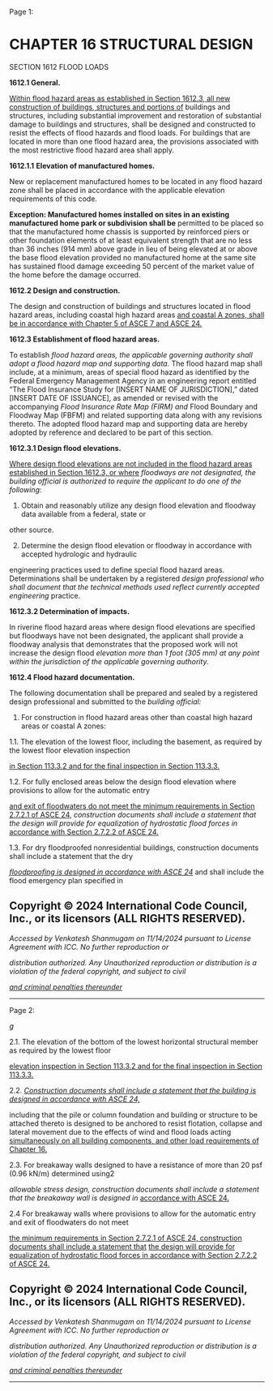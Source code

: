 Page 1:

# CHAPTER 16 STRUCTURAL DESIGN

 SECTION 1612
 FLOOD LOADS


**1612.1 General.**


[Within flood hazard areas as established in Section 1612.3, all new construction of buildings, structures and portions of](http://codes.iccsafe.org/#VACC2021P1_Ch16_Sec1612.3)
buildings and structures, including substantial improvement and restoration of substantial damage to buildings and
structures, shall be designed and constructed to resist the effects of flood hazards and flood loads. For buildings that are
located in more than one flood hazard area, the provisions associated with the most restrictive flood hazard area shall
apply.


**1612.1.1** **Elevation of manufactured homes.**


New or replacement manufactured homes to be located in any flood hazard zone shall be placed in accordance with the
applicable elevation requirements of this code.

**Exception: Manufactured homes installed on sites in an existing manufactured home park or subdivision shall be**
permitted to be placed so that the manufactured home chassis is supported by reinforced piers or other foundation
elements of at least equivalent strength that are no less than 36 inches (914 mm) above grade in lieu of being
elevated at or above the base flood elevation provided no manufactured home at the same site has sustained flood
damage exceeding 50 percent of the market value of the home before the damage occurred.


**1612.2 Design and construction.**


The design and construction of buildings and structures located in flood hazard areas, including coastal high hazard areas
[and coastal A zones, shall be in accordance with Chapter 5 of ASCE 7 and ASCE 24.](http://codes.iccsafe.org/#VACC2021P1_Ch35_PromASCE_SEI_RefStd7_16_with_Supplement_1)


**1612.3 Establishment of flood hazard areas.**


To establish _flood hazard areas, the applicable governing authority shall adopt a flood hazard map and supporting data._
The flood hazard map shall include, at a minimum, areas of special flood hazard as identified by the Federal Emergency
Management Agency in an engineering report entitled “The Flood Insurance Study for [INSERT NAME OF JURISDICTION],”
dated [INSERT DATE OF ISSUANCE], as amended or revised with the accompanying _Flood Insurance Rate Map (FIRM) and_
Flood Boundary and Floodway Map (FBFM) and related supporting data along with any revisions thereto. The adopted
flood hazard map and supporting data are hereby adopted by reference and declared to be part of this section.

**1612.3.1 Design flood elevations.**

[Where design flood elevations are not included in the flood hazard areas established in Section 1612.3, or where](http://codes.iccsafe.org/#VACC2021P1_Ch16_Sec1612.3)
_floodways are not designated, the building official is authorized to require the applicant to do one of the following:_

1. Obtain and reasonably utilize any design flood elevation and floodway data available from a federal, state or

other source.

2. Determine the design flood elevation or floodway in accordance with accepted hydrologic and hydraulic

engineering practices used to define special flood hazard areas. Determinations shall be undertaken by a registered
_design professional who shall document that the technical methods used reflect currently accepted engineering_
practice.


**1612.3.2 Determination of impacts.**

In riverine flood hazard areas where design flood elevations are specified but floodways have not been designated, the
applicant shall provide a floodway analysis that demonstrates that the proposed work will not increase the design flood
_elevation more than 1 foot (305 mm) at any point within the jurisdiction of the applicable governing authority._

**1612.4 Flood hazard documentation.**

The following documentation shall be prepared and sealed by a registered design professional and submitted to the
_building official:_


1. For construction in flood hazard areas other than coastal high hazard areas or coastal A zones:


1.1. The elevation of the lowest floor, including the basement, as required by the lowest floor elevation inspection


[in Section 113.3.2 and for the final inspection in Section 113.3.3.](http://codes.iccsafe.org/#VACC2021P1_Ch01_Sec113.3.2)


1.2. For fully enclosed areas below the design flood elevation where provisions to allow for the automatic entry

[and exit of floodwaters do not meet the minimum requirements in Section 2.7.2.1 of ASCE 24,](http://codes.iccsafe.org/#VACC2021P1_Ch35_PromASCE_SEI_RefStd24_14) _construction_
_documents shall include a statement that the design will provide for equalization of hydrostatic flood forces in_
[accordance with Section 2.7.2.2 of ASCE 24.](http://codes.iccsafe.org/#VACC2021P1_Ch35_PromASCE_SEI_RefStd24_14)

1.3. For dry floodproofed nonresidential buildings, construction documents shall include a statement that the dry

_[floodproofing is designed in accordance with ASCE 24](http://codes.iccsafe.org/#VACC2021P1_Ch35_PromASCE_SEI_RefStd24_14)_ and shall include the flood emergency plan specified in

## Copyright © 2024 International Code Council, Inc., or its licensors (ALL RIGHTS RESERVED).

_Accessed by Venkatesh Shanmugam on 11/14/2024 pursuant to License Agreement with ICC. No further reproduction or_

_distribution authorized. Any Unauthorized reproduction or distribution is a violation of the federal copyright, and subject to civil_

_[and criminal penalties thereunder](http://codes.iccsafe.org/content/VACC2021P1/chapter-16-structural-design#VACC2021P1_Ch16_Sec1612)_


-----



Page 2:

_g_


2.1. The elevation of the bottom of the lowest horizontal structural member as required by the lowest floor


[elevation inspection in Section 113.3.2 and for the final inspection in Section 113.3.3.](http://codes.iccsafe.org/#VACC2021P1_Ch01_Sec113.3.2)


2.2. _[Construction documents shall include a statement that the building is designed in accordance with ASCE 24,](http://codes.iccsafe.org/#VACC2021P1_Ch35_PromASCE_SEI_RefStd24_14)_

including that the pile or column foundation and building or structure to be attached thereto is designed to be
anchored to resist flotation, collapse and lateral movement due to the effects of wind and flood loads acting
[simultaneously on all building components, and other load requirements of Chapter 16.](http://codes.iccsafe.org/#VACC2021P1_Ch16)

2.3. For breakaway walls designed to have a resistance of more than 20 psf (0.96 kN/m) determined using2

_allowable stress design, construction documents shall include a statement that the breakaway wall is designed in_
[accordance with ASCE 24.](http://codes.iccsafe.org/#VACC2021P1_Ch35_PromASCE_SEI_RefStd24_14)

2.4 For breakaway walls where provisions to allow for the automatic entry and exit of floodwaters do not meet

[the minimum requirements in Section 2.7.2.1 of ASCE 24, construction documents shall include a statement that](http://codes.iccsafe.org/#VACC2021P1_Ch35_PromASCE_SEI_RefStd24_14)
[the design will provide for equalization of hydrostatic flood forces in accordance with Section 2.7.2.2 of ASCE 24.](http://codes.iccsafe.org/#VACC2021P1_Ch35_PromASCE_SEI_RefStd24_14)

## Copyright © 2024 International Code Council, Inc., or its licensors (ALL RIGHTS RESERVED).

_Accessed by Venkatesh Shanmugam on 11/14/2024 pursuant to License Agreement with ICC. No further reproduction or_

_distribution authorized. Any Unauthorized reproduction or distribution is a violation of the federal copyright, and subject to civil_

_[and criminal penalties thereunder](http://codes.iccsafe.org/content/VACC2021P1/chapter-16-structural-design#VACC2021P1_Ch16_Sec1612)_


-----



